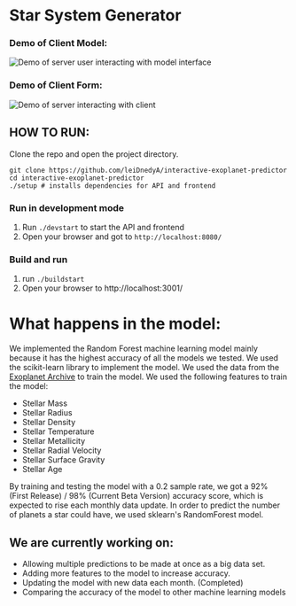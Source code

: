 # Star System Generator

### Demo of Client Model:
![Demo of server user interacting with model interface](https://media3.giphy.com/media/nix4uXdw3cUvqcy6Dh/giphy.gif?cid=790b7611daf1c8c5a60014aca7ad6717d5ef551f886a5918&rid=giphy.gif&ct=g)


### Demo of Client Form:
![Demo of server interacting with client](https://media1.giphy.com/media/sKIkl2ERPk7vKhhq5E/giphy.gif?cid=790b76115b0e75f9b740ecd5d4cbb60e4dc7d09b8a13c228&rid=giphy.gif&ct=g)


## HOW TO RUN:

Clone the repo and open the project directory.
```
git clone https://github.com/leiDnedyA/interactive-exoplanet-predictor
cd interactive-exoplanet-predictor
./setup # installs dependencies for API and frontend
```

### Run in development mode
1. Run `./devstart` to start the API and frontend
2. Open your browser and got to `http://localhost:8080/`

### Build and run
1. run `./buildstart`
2. Open your browser to http://localhost:3001/

# What happens in the model:
We implemented the Random Forest machine learning model mainly because it has the highest accuracy of all the models we tested. We used the scikit-learn library to implement the model. We used the data from the [Exoplanet Archive](https://exoplanetarchive.ipac.caltech.edu/cgi-bin/TblView/nph-tblView?app=ExoTbls&config=PS) to train the model. We used the following features to train the model:
- Stellar Mass
- Stellar Radius
- Stellar Density
- Stellar Temperature
- Stellar Metallicity
- Stellar Radial Velocity
- Stellar Surface Gravity
- Stellar Age

By training and testing the model with a 0.2 sample rate, we got a 92% (First Release) / 98% (Current Beta Version) accuracy score, which is expected to rise each monthly data update. In order to predict the number of planets a star could have, we used sklearn's RandomForest model.

## We are currently working on:
- Allowing multiple predictions to be made at once as a big data set.
- Adding more features to the model to increase accuracy.
- Updating the model with new data each month. (Completed)
- Comparing the accuracy of the model to other machine learning models
